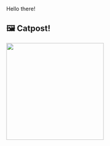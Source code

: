 Hello there!



## 🖼️ Catpost!

<sub>
    <img src="https://cdn2.thecatapi.com/images/cks.jpg" height="256">
</sub>

